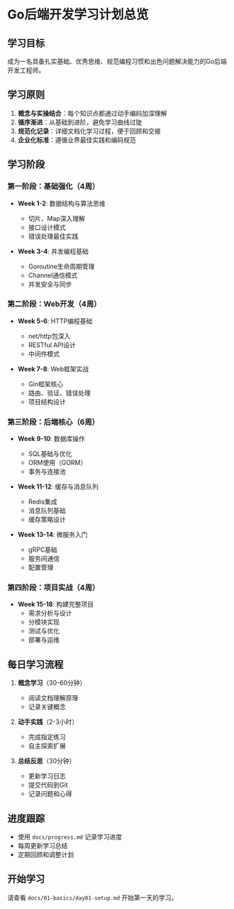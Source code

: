 # Go后端开发学习计划总览

## 学习目标
成为一名具备扎实基础、优秀思维、规范编程习惯和出色问题解决能力的Go后端开发工程师。

## 学习原则
1. **概念与实操结合**：每个知识点都通过动手编码加深理解
2. **循序渐进**：从基础到进阶，避免学习曲线过陡
3. **规范化记录**：详细文档化学习过程，便于回顾和交接
4. **企业化标准**：遵循业界最佳实践和编码规范

## 学习阶段

### 第一阶段：基础强化（4周）
- **Week 1-2**: 数据结构与算法思维
  - 切片、Map深入理解
  - 接口设计模式
  - 错误处理最佳实践
  
- **Week 3-4**: 并发编程基础
  - Goroutine生命周期管理
  - Channel通信模式
  - 并发安全与同步

### 第二阶段：Web开发（4周）
- **Week 5-6**: HTTP编程基础
  - net/http包深入
  - RESTful API设计
  - 中间件模式
  
- **Week 7-8**: Web框架实战
  - Gin框架核心
  - 路由、验证、错误处理
  - 项目结构设计

### 第三阶段：后端核心（6周）
- **Week 9-10**: 数据库操作
  - SQL基础与优化
  - ORM使用（GORM）
  - 事务与连接池
  
- **Week 11-12**: 缓存与消息队列
  - Redis集成
  - 消息队列基础
  - 缓存策略设计
  
- **Week 13-14**: 微服务入门
  - gRPC基础
  - 服务间通信
  - 配置管理

### 第四阶段：项目实战（4周）
- **Week 15-18**: 构建完整项目
  - 需求分析与设计
  - 分模块实现
  - 测试与优化
  - 部署与运维

## 每日学习流程
1. **概念学习**（30-60分钟）
   - 阅读文档理解原理
   - 记录关键概念
   
2. **动手实践**（2-3小时）
   - 完成指定练习
   - 自主探索扩展
   
3. **总结反思**（30分钟）
   - 更新学习日志
   - 提交代码到Git
   - 记录问题和心得

## 进度跟踪
- 使用 `docs/progress.md` 记录学习进度
- 每周更新学习总结
- 定期回顾和调整计划

## 开始学习
请查看 `docs/01-basics/day01-setup.md` 开始第一天的学习。